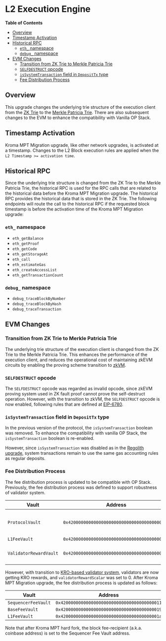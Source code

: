 # L2 Execution Engine

<!-- START doctoc generated TOC please keep comment here to allow auto update -->
<!-- DON'T EDIT THIS SECTION, INSTEAD RE-RUN doctoc TO UPDATE -->
**Table of Contents**

- [Overview](#overview)
- [Timestamp Activation](#timestamp-activation)
- [Historical RPC](#historical-rpc)
  - [`eth_` namespace](#eth_-namespace)
  - [`debug_` namespace](#debug_-namespace)
- [EVM Changes](#evm-changes)
  - [Transition from ZK Trie to Merkle Patricia Trie](#transition-from-zk-trie-to-merkle-patricia-trie)
  - [`SELFDESTRUCT` opcode](#selfdestruct-opcode)
  - [`isSystemTransaction` field in `DepositTx` type](#issystemtransaction-field-in-deposittx-type)
  - [Fee Distribution Process](#fee-distribution-process)

<!-- END doctoc generated TOC please keep comment here to allow auto update -->

[g-zktrie]: ../../glossary.md#zk-trie
[g-mpt]: ../../glossary.md#merkle-patricia-trie
[validator-system]: ../validator-v2/overview.md

## Overview

This upgrade changes the underlying trie structure of the execution client from the [ZK Trie][g-zktrie] to the
[Merkle Patricia Trie][g-mpt]. There are also subsequent changes to the EVM to enhance the compatibility with
Vanilla OP Stack.

## Timestamp Activation

Kroma MPT Migration upgrade, like other network upgrades, is activated at a timestamp. Changes to the L2 Block execution
rules are applied when the `L2 Timestamp >= activation time`.

## Historical RPC

Since the underlying trie structure is changed from the ZK Trie to the Merkle Patricia Trie, the historical RPC is used
for the RPC calls that are related to the historical data before the Kroma MPT Migration upgrade. The historical RPC
provides the historical data that is stored in the ZK Trie. The following endpoints will route the call to the
historical RPC if the requested block timestamp is before the activation time of the Kroma MPT Migration upgrade:

### `eth_` namespace

- `eth_getBalance`
- `eth_getProof`
- `eth_getCode`
- `eth_getStorageAt`
- `eth_call`
- `eth_estimateGas`
- `eth_createAccessList`
- `eth_getTransactionCount`

### `debug_` namespace

- `debug_traceBlockByNumber`
- `debug_traceBlockByHash`
- `debug_traceTransaction`

## EVM Changes

### Transition from ZK Trie to Merkle Patricia Trie

The underlying trie structure of the execution client is changed from the ZK Trie to the Merkle Patricia Trie. This
enhances the performance of the execution client, and reduces the operational cost of maintaining zkEVM circuits by
enabling the proving scheme transition to [zkVM](../../zk-fault-proof/zkvm-prover.md).

### `SELFDESTRUCT` opcode

The `SELFDESTRUCT` opcode was regarded as invalid opcode, since zkEVM proving system used in ZK fault proof cannot prove
the self-destruct operation. However, with the transition to zkVM, the `SELFDESTRUCT` opcode is now enabled, following
rules that are defined at [EIP-6780].

[EIP-6780]: https://eips.ethereum.org/EIPS/eip-6780

### `isSystemTransaction` field in `DepositTx` type

In the previous version of the protocol, the `isSystemTransaction` boolean was removed. To enhance the compatibility
with vanilla OP Stack, the `isSystemTransaction` boolean is re-enabled.

However, since `isSystemTransaction` was disabled as in the [Regolith upgrade](../regolith/overview.md), system
transactions remain to use the same gas accounting rules as regular deposits.

### Fee Distribution Process

The fee distribution process is updated to be compatible with OP Stack. Previously, the fee distribution process was
defined to support robustness of validator system.

| Vault                  | Address                                      | Amount                                                                |
|------------------------|----------------------------------------------|-----------------------------------------------------------------------|
| `ProtocolVault`        | `0x4200000000000000000000000000000000000006` | `(base_fee + priority_fee) * (10000 - validatorRewardScalar) / 10000` |
| `L1FeeVault`           | `0x4200000000000000000000000000000000000007` | `l1_cost`                                                             |
| `ValidatorRewardVault` | `0x4200000000000000000000000000000000000008` | `(base_fee + priority_fee) * validatorRewardScalar / 10000`           |

However, with transition to [KRO-based validator system][validator-system], validators are now getting KRO rewards,
and `validatorRewardScalar` was set to 0. After Kroma MPT Migration upgrade, the fee distribution process is updated
as follows:

| Vault               | Address                                      | Amount         |
|---------------------|----------------------------------------------|----------------|
| `SequencerFeeVault` | `0x4200000000000000000000000000000000000011` | `priority_fee` |
| `BaseFeeVault`      | `0x4200000000000000000000000000000000000019` | `base_fee`     |
| `L1FeeVault`        | `0x420000000000000000000000000000000000001a` | `l1_cost`      |

Note that after Kroma MPT hard fork, the block fee-recipient (a.k.a. coinbase address) is set to the Sequencer Fee Vault
address.
